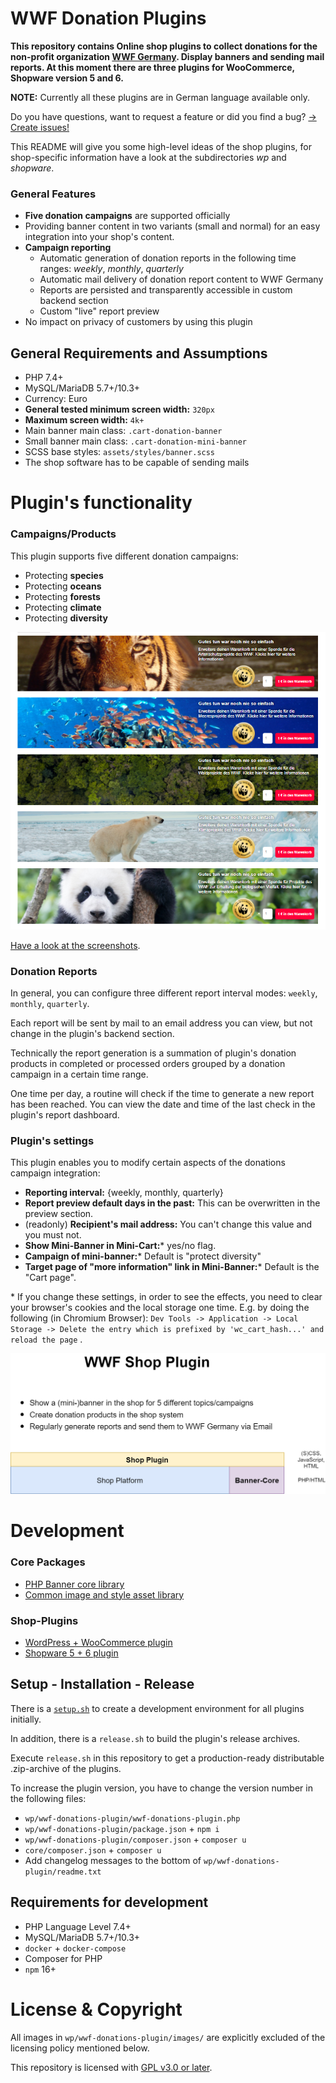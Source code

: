 # WWF Donation Plugins

**This repository contains Online shop plugins to collect donations for the non-profit
organization [WWF Germany](https://www.wwf.de/). Display banners and sending mail reports. At this moment there are
three plugins for WooCommerce, Shopware version 5 and 6.**

**NOTE:** Currently all these plugins are in German language available only.

Do you have questions, want to request a feature or did you find a
bug? [-> Create issues!](https://github.com/EXXETA/wwf-plugin-donations/issues)

This README will give you some high-level ideas of the shop plugins, for shop-specific information have a look at the
subdirectories *wp* and *shopware*.

### General Features

- **Five donation campaigns** are supported officially
- Providing banner content in two variants (small and normal) for an easy integration into your shop's content.
- **Campaign reporting**
    - Automatic generation of donation reports in the following time ranges: *weekly*, *monthly*, *quarterly*
    - Automatic mail delivery of donation report content to WWF Germany
    - Reports are persisted and transparently accessible in custom backend section
    - Custom "live" report preview
- No impact on privacy of customers by using this plugin

## General Requirements and Assumptions

- PHP 7.4+
- MySQL/MariaDB 5.7+/10.3+
- Currency: Euro
- **General tested minimum screen width:** `320px`
- **Maximum screen width:** `4k+`
- Main banner main class: `.cart-donation-banner`
- Small banner main class: `.cart-donation-mini-banner`
- SCSS base styles: `assets/styles/banner.scss`
- The shop software has to be capable of sending mails

# Plugin's functionality

### Campaigns/Products

This plugin supports five different donation campaigns:

- Protecting **species**
- Protecting **oceans**
- Protecting **forests**
- Protecting **climate**
- Protecting **diversity**

![](./screenshots/campaign_banners.png)

[Have a look at the screenshots](./screenshots).

### Donation Reports

In general, you can configure three different report interval modes: `weekly`, `monthly`, `quarterly`.

Each report will be sent by mail to an email address you can view, but not change in the plugin's backend section.

Technically the report generation is a summation of plugin's donation products in completed or processed orders grouped
by a donation campaign in a certain time range.

One time per day, a routine will check if the time to generate a new report has been reached. You can view the date and
time of the last check in the plugin's report dashboard.

### Plugin's settings

This plugin enables you to modify certain aspects of the donations campaign integration:

- **Reporting interval:** {weekly, monthly, quarterly}
- **Report preview default days in the past:** This can be overwritten in the preview section.
- (readonly) **Recipient's mail address:** You can't change this value and you must not.
- **Show Mini-Banner in Mini-Cart:**\* yes/no flag.
- **Campaign of mini-banner:**\* Default is "protect diversity"
- **Target page of "more information" link in Mini-Banner:**\* Default is the "Cart page".

\* If you change these settings, in order to see the effects, you need to clear your browser's cookies and the local
storage one time. E.g. by doing the following (in Chromium Browser):
`Dev Tools -> Application -> Local Storage -> Delete the entry which is prefixed by 'wc_cart_hash...' and reload the page`
.

![](./core/docs/shop_plugin_overview.png)

# Development

### Core Packages

- [PHP Banner core library](./core/README.md)
- [Common image and style asset library](./assets/README.md)

### Shop-Plugins

- [WordPress + WooCommerce plugin](./wp/README.md)
- [Shopware 5 + 6 plugin](./shopware/README.md)

## Setup - Installation - Release

There is a [`setup.sh`](./setup.sh) to create a development environment for all plugins initially.

In addition, there is a `release.sh` to build the plugin's release archives.

Execute `release.sh` in this repository to get a production-ready distributable .zip-archive of the plugins.

To increase the plugin version, you have to change the version number in the following files:

- `wp/wwf-donations-plugin/wwf-donations-plugin.php`
- `wp/wwf-donations-plugin/package.json` + `npm i`
- `wp/wwf-donations-plugin/composer.json` + `composer u`
- `core/composer.json` + `composer u`
- Add changelog messages to the bottom of `wp/wwf-donations-plugin/readme.txt`

## Requirements for development

- PHP Language Level 7.4+
- MySQL/MariaDB 5.7+/10.3+
- `docker` + `docker-compose`
- Composer for PHP
- `npm` 16+

# License & Copyright

All images in `wp/wwf-donations-plugin/images/` are explicitly excluded of the licensing policy mentioned below.

This repository is licensed with [GPL v3.0 or later](./LICENSE).